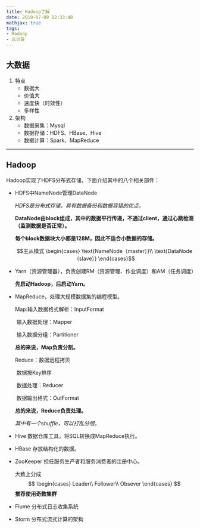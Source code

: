 ```yaml
---
title: Hadoop了解
date: 2019-07-09 12:33:48
mathjax: true
tags: 
- Hadoop
- 云计算
---
```


## 大数据

1. 特点
   * 数据大
   * 价值大
   * 速度快（时效性）
   * 多样性
2. 架构
   - 数据采集：Mysql
   - 数据存储：HDFS、HBase、Hive
   - 数据计算：Spark、MapReduce

---


## Hadoop

Hadoop实现了HDFS分布式存储，下面介绍其中的八个相关部件：

- HDFS中NameNode管理DataNode

  *HDFS是分布式存储，具有数据备份和数据容错的优点。*

  **DataNode由block组成，其中的数据平行传递，不通过client，通过心跳检测（监测数据是否正常）。**

  **每个block数据块大小都是128M，因此不适合小数据的存储。**

  $$主从模式
  \begin{cases}
  \text{NameNode（master）}\\
  \text{DataNode（slave）}
  \end{cases}$$

- Yarn（资源管理器），负责创建RM（资源管理、作业调度）和AM（任务调度）

  **先启动Hadoop，后启动Yarn。**

- MapReduce，处理大规模数据集的编程模型。

  Map:输入数据格式解析：InputFormat

  ​		输入数据处理：Mapper

  ​		输入数据分组：Partitioner

  **总的来说，Map负责分割。**

  Reduce：数据远程拷贝

  ​				数据按Key排序

  ​				数据处理：Reducer

  ​				数据输出格式：OutFormat

  **总的来说，Reduce负责处理。**

  *其中有一个shuffle，可以打乱分组。*

- Hive 数据仓库工具，将SQL转换成MapReduce执行。

- HBase 存放结构化的数据。

- ZooKeeper 担任服务生产者和服务消费者的注册中心。

  大致上分成
  $$
  \begin{cases} Leader\\
  Follower\\
  Obsever
  \end{cases}
  $$
  **推荐使用奇数集群**

- Flume 分布式日志收集系统

- Storm 分布式流式计算的架构
